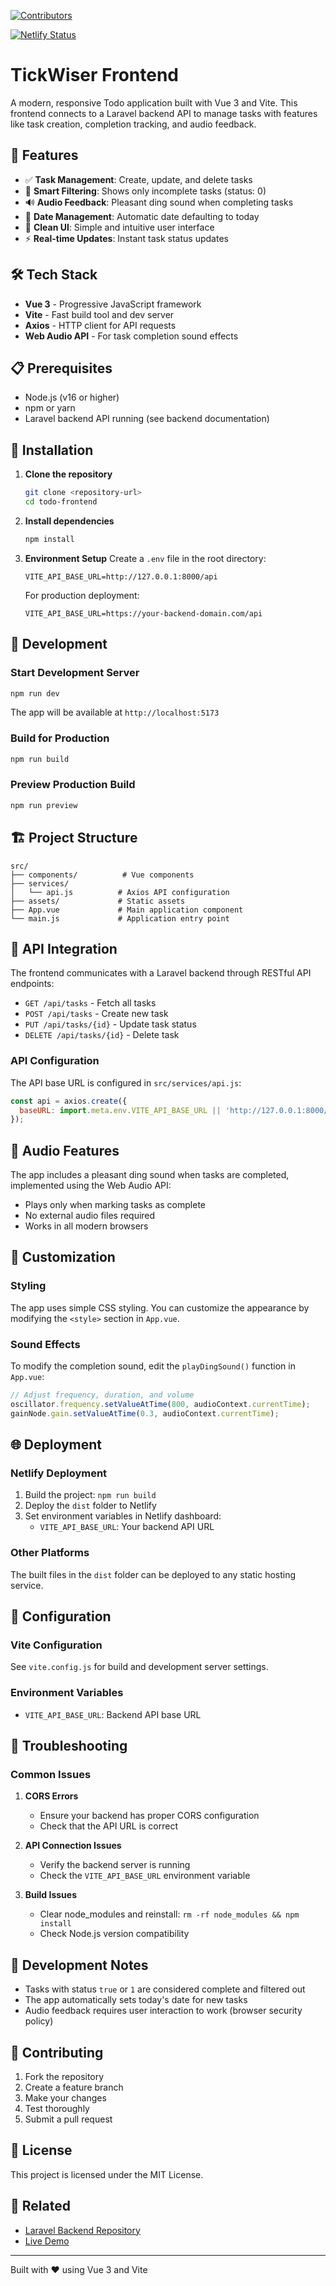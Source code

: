 [![Contributors](https://img.shields.io/github/contributors/Intuitive-Solution/tickwiser-frontend?style=flat-square)](https://github.com/Intuitive-Solution/tickwiser-frontend/graphs/contributors)

[![Netlify Status](https://api.netlify.com/api/v1/badges/b08d84e2-522f-422b-b3b0-13caebcf2feb/deploy-status)](https://app.netlify.com/projects/tickwiser/deploys)

# TickWiser Frontend

A modern, responsive Todo application built with Vue 3 and Vite. This frontend connects to a Laravel backend API to manage tasks with features like task creation, completion tracking, and audio feedback.

## 🚀 Features

- ✅ **Task Management**: Create, update, and delete tasks
- 🎯 **Smart Filtering**: Shows only incomplete tasks (status: 0)
- 🔊 **Audio Feedback**: Pleasant ding sound when completing tasks
- 📅 **Date Management**: Automatic date defaulting to today
- 🎨 **Clean UI**: Simple and intuitive user interface
- ⚡ **Real-time Updates**: Instant task status updates

## 🛠️ Tech Stack

- **Vue 3** - Progressive JavaScript framework
- **Vite** - Fast build tool and dev server
- **Axios** - HTTP client for API requests
- **Web Audio API** - For task completion sound effects

## 📋 Prerequisites

- Node.js (v16 or higher)
- npm or yarn
- Laravel backend API running (see backend documentation)

## 🔧 Installation

1. **Clone the repository**
   ```bash
   git clone <repository-url>
   cd todo-frontend
   ```

2. **Install dependencies**
   ```bash
   npm install
   ```

3. **Environment Setup**
   Create a `.env` file in the root directory:
   ```env
   VITE_API_BASE_URL=http://127.0.0.1:8000/api
   ```
   
   For production deployment:
   ```env
   VITE_API_BASE_URL=https://your-backend-domain.com/api
   ```

## 🚀 Development

### Start Development Server
```bash
npm run dev
```
The app will be available at `http://localhost:5173`

### Build for Production
```bash
npm run build
```

### Preview Production Build
```bash
npm run preview
```

## 🏗️ Project Structure

```
src/
├── components/          # Vue components
├── services/
│   └── api.js          # Axios API configuration
├── assets/             # Static assets
├── App.vue             # Main application component
└── main.js             # Application entry point
```

## 🔌 API Integration

The frontend communicates with a Laravel backend through RESTful API endpoints:

- `GET /api/tasks` - Fetch all tasks
- `POST /api/tasks` - Create new task
- `PUT /api/tasks/{id}` - Update task status
- `DELETE /api/tasks/{id}` - Delete task

### API Configuration

The API base URL is configured in `src/services/api.js`:
```javascript
const api = axios.create({
  baseURL: import.meta.env.VITE_API_BASE_URL || 'http://127.0.0.1:8000/api',
});
```

## 🎵 Audio Features

The app includes a pleasant ding sound when tasks are completed, implemented using the Web Audio API:
- Plays only when marking tasks as complete
- No external audio files required
- Works in all modern browsers

## 🎨 Customization

### Styling
The app uses simple CSS styling. You can customize the appearance by modifying the `<style>` section in `App.vue`.

### Sound Effects
To modify the completion sound, edit the `playDingSound()` function in `App.vue`:
```javascript
// Adjust frequency, duration, and volume
oscillator.frequency.setValueAtTime(800, audioContext.currentTime);
gainNode.gain.setValueAtTime(0.3, audioContext.currentTime);
```

## 🌐 Deployment

### Netlify Deployment
1. Build the project: `npm run build`
2. Deploy the `dist` folder to Netlify
3. Set environment variables in Netlify dashboard:
   - `VITE_API_BASE_URL`: Your backend API URL

### Other Platforms
The built files in the `dist` folder can be deployed to any static hosting service.

## 🔧 Configuration

### Vite Configuration
See `vite.config.js` for build and development server settings.

### Environment Variables
- `VITE_API_BASE_URL`: Backend API base URL

## 🐛 Troubleshooting

### Common Issues

1. **CORS Errors**
   - Ensure your backend has proper CORS configuration
   - Check that the API URL is correct

2. **API Connection Issues**
   - Verify the backend server is running
   - Check the `VITE_API_BASE_URL` environment variable

3. **Build Issues**
   - Clear node_modules and reinstall: `rm -rf node_modules && npm install`
   - Check Node.js version compatibility

## 📝 Development Notes

- Tasks with status `true` or `1` are considered complete and filtered out
- The app automatically sets today's date for new tasks
- Audio feedback requires user interaction to work (browser security policy)

## 🤝 Contributing

1. Fork the repository
2. Create a feature branch
3. Make your changes
4. Test thoroughly
5. Submit a pull request

## 📄 License

This project is licensed under the MIT License.

## 🔗 Related

- [Laravel Backend Repository](link-to-backend-repo)
- [Live Demo](https://todo-app-intutive.netlify.app)

---

Built with ❤️ using Vue 3 and Vite
